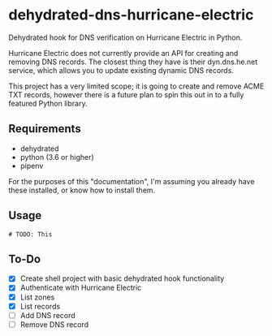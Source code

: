 # dehydrated-dns-hurricane-electric

Dehydrated hook for DNS verification on Hurricane Electric in Python.

Hurricane Electric does not currently provide an API for creating and removing DNS records. The closest thing they have is their dyn.dns.he.net service, which allows you to update existing dynamic DNS records.

This project has a very limited scope; it is going to create and remove ACME TXT records, however there is a future plan to spin this out in to a fully featured Python library.

## Requirements

- dehydrated
- python (3.6 or higher)
- pipenv

For the purposes of this "documentation", I'm assuming you already have these installed, or know how to install them.

## Usage

`# TODO: This`

## To-Do

- [x] Create shell project with basic dehydrated hook functionality
- [x] Authenticate with Hurricane Electric
- [x] List zones
- [x] List records
- [ ] Add DNS record
- [ ] Remove DNS record
